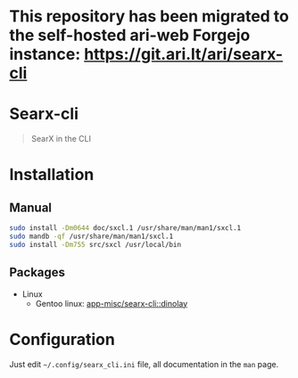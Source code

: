 # This repository has been migrated to the self-hosted ari-web Forgejo instance: <https://git.ari.lt/ari/searx-cli>
# Searx-cli

> SearX in the CLI

# Installation

## Manual

```bash
sudo install -Dm0644 doc/sxcl.1 /usr/share/man/man1/sxcl.1
sudo mandb -qf /usr/share/man/man1/sxcl.1
sudo install -Dm755 src/sxcl /usr/local/bin
```

## Packages

- Linux
  - Gentoo linux: [app-misc/searx-cli::dinolay](https://ari-web.xyz/gentooatom/app-misc/searx-cli)

# Configuration

Just edit `~/.config/searx_cli.ini` file, all documentation
in the `man` page.
